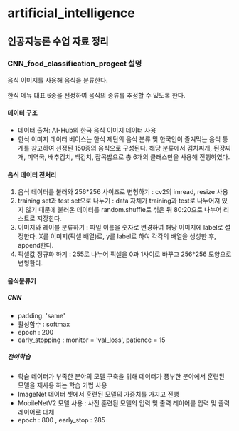 # artificial_intelligence
 
## 인공지능론 수업 자료 정리

### CNN_food_classification_progect 설명

음식 이미지를 사용해 음식을 분류한다. 

한식 메뉴 대표 6종을 선정하여 음식의 종류를 추정할 수 있도록 한다. 
#### 데이터 구조
- 데이터 출처: AI-Hub의 한국 음식 이미지 데이터 사용
- 한식 이미지 데이터 베이스는 한식 제단의 음식 분류 및 한국인이 즐겨먹는 음식 통계를 참고하여 선정된 150종의 음식으로 구성된다. 해당 분류에서 김치찌개, 된장찌개, 미역국, 배추김치, 백김치, 잡곡밥으로 총 6개의 클래스만을 사용해 진행하였다. 

#### 음식 데이터 전처리
1. 음식 데이터를 불러와 256*256 사이즈로 변형하기 : cv2의 imread, resize 사용
2. training set과 test set으로 나누기 : data 자체가 training과 test로 나누어져 있지 않기 때문에 불러온 데이터를 random.shuffle로 섞은 뒤 80:20으로 나누어 리스트로 저장한다. 
3. 이미지와 레이블 분류하기 : 파일 이름을 숫자로 변경하여 해당 이미지에 label로 설정한다. X를 이미지(픽셀 배열)로, y를 label로 하여 각각의 배열을 생성한 후, append한다.
4. 픽셀값 정규화 하기 : 255로 나누어 픽셀을 0과 1사이로 바꾸고 256*256 모양으로 변형한다. 

#### 음식분류기
##### CNN
- padding: 'same'
- 활성함수 : softmax
- epoch : 200
- early_stopping : monitor = 'val_loss', patience = 15

##### 전이학습 
- 학습 데이터가 부족한 분야의 모델 구축을 위해 데이터가 풍부한 분야에서 훈련된 모델을 재사용 하는 학습 기법 사용
- ImageNet 데이터 셋에서 훈련된 모델의 가중치를 가지고 진행
- MobileNetV2 모델 사용 : 사전 훈련된 모델의 입력 및 출력 레이어를 입력 및 출력 레이어로 대체
- epoch : 800 , early_stop : 285